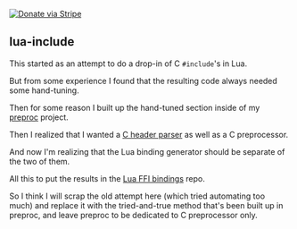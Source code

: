 [![Donate via Stripe](https://img.shields.io/badge/Donate-Stripe-green.svg)](https://buy.stripe.com/00gbJZ0OdcNs9zi288)<br>

## lua-include

This started as an attempt to do a drop-in of C `#include`'s in Lua.

But from some experience I found that the resulting code always needed some hand-tuning.

Then for some reason I built up the hand-tuned section inside of my [preproc](https://github.com/thenumbernine/preproc-lua) project.

Then I realized that I wanted a [C header parser](https://github.com/thenumbernine/c-h-parser-lua) as well as a C preprocessor.

And now I'm realizing that the Lua binding generator should be separate of the two of them.

All this to put the results in the [Lua FFI bindings](https://github.com/thenumbernine/lua-ffi-bindings) repo.

So I think I will scrap the old attempt here (which tried automating too much) and replace it with the tried-and-true method that's been built up in preproc, and leave preproc to be dedicated to C preprocessor only.

